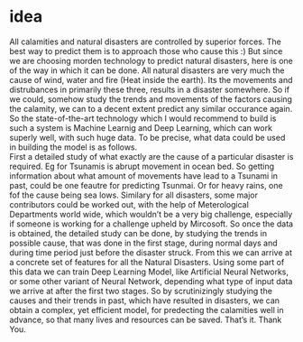 # idea
All calamities and natural disasters are controlled by superior forces. The best way to predict them is to approach those who cause this :) But since we are choosing morden technology to predict natural disasters, here is one of the way in which it can be done. All natural disasters are very much the cause of wind, water and fire (Heat inside the earth). Its the movements and distrubances in primarily these three, results in a disaster somewhere. So if we could, somehow study the trends and movements of the factors causing the calamity, we can to a decent extent predict any similar occurance again. So the state-of-the-art technology which I would recommend to build is such a system is Machine Learnig and Deep Learning, which can work superly well, with such huge data. 
To be precise, what data could be used in building the model is as follows.  
First a detailed study of what exactly are the cause of a particular disaster is required. Eg for Tsunamis is abrupt movement in ocean bed. So getting information about what amount of movements have lead to a Tsunami in past, could be one feautre for predicting Tsunmai. Or for heavy rains, one fof the cause being sea lows. Similary for all disasters, some major contributors could be worked out, with the help of Meterological Departments world wide, which wouldn’t be a very big challenge, especially if someone is working for a challenge upheld by Mircosoft.
So once the data is obtained, the detailed study can be done, by studying the trends in possible cause, that was done in the first stage, during normal days and during time period just before the disaster struck. From this we can arrive at a concrete set of features for all the Natural Disasters. Using some part of this data we can train Deep Learning Model, like Artificial Neural Networks, or some other variant of Neural Network, depending what type of input data we arrive at after the first two stages.
So by scrutinizingly studying the causes and their trends in past, which have resulted in disasters, we can obtain a complex, yet efficient model, for predecting the calamities well in advance, so that many lives and resources can be saved. That’s it. Thank You.
